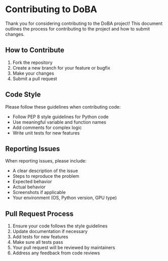 # Contributing to DoBA

Thank you for considering contributing to the DoBA project! This document outlines the process for contributing to the project and how to submit changes.

## How to Contribute

1. Fork the repository
2. Create a new branch for your feature or bugfix
3. Make your changes
4. Submit a pull request

## Code Style

Please follow these guidelines when contributing code:

- Follow PEP 8 style guidelines for Python code
- Use meaningful variable and function names
- Add comments for complex logic
- Write unit tests for new features

## Reporting Issues

When reporting issues, please include:

- A clear description of the issue
- Steps to reproduce the problem
- Expected behavior
- Actual behavior
- Screenshots if applicable
- Your environment (OS, Python version, GPU type)

## Pull Request Process

1. Ensure your code follows the style guidelines
2. Update documentation if necessary
3. Add tests for new features
4. Make sure all tests pass
5. Your pull request will be reviewed by maintainers
6. Address any feedback from code reviews
